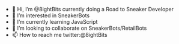 - 👋 Hi, I’m @8ightBits currently doing a Road to Sneaker Developer
- 👀 I’m interested in SneakerBots
- 🌱 I’m currently learning JavaScript
- 💞️ I’m looking to collaborate on SneakerBots/RetailBots
- 📫 How to reach me twitter:@8ightBits 

<!---
8ightBits/8ightBits is a ✨ special ✨ repository because its `README.md` (this file) appears on your GitHub profile.
You can click the Preview link to take a look at your changes.
--->
